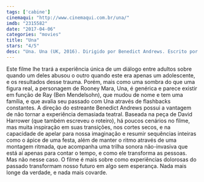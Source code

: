 ```yaml
---
tags: ['cabine']
cinemaqui: "http://www.cinemaqui.com.br/una/"
imdb: "2315582"
date: "2017-04-06"
categories: "movies"
title: "Una"
stars: "4/5"
desc: "Una. Una (UK, 2016). Dirigido por Benedict Andrews. Escrito por David Harrower. Com Rooney Mara (Una), Riz Ahmed (Scott), Ben Mendelsohn (Ray), Tobias Menzies (Mark), Poppy Corby-Tuech (Poppy), Tara Fitzgerald (Andrea), Natasha Little (Yvonne), Isobelle Molloy (Holly), Ciarán McMenamin (John)."
---
```

Este filme lhe trará a experiência única de um diálogo entre adultos sobre quando um deles abusou o outro quando este era apenas um adolescente, e os resultados desse trauma. Porém, mais como uma sombra do que uma figura real, a personagem de Rooney Mara, Una, é genérica e parece existir em função de Ray (Ben Mendelsohn), que mudou de nome e tem uma família, e que avalia seu passado com Una através de flashbacks constantes. A direção do estreante Benedict Andrews possui a vantagem de não tornar a experiência demasiada teatral. Baseada na peça de David Harrower (que também escreveu o roteiro), há poucos cenários no filme, mas muita inspiração em suas transições, nos cortes secos, e na capacidade de apelar para nossa imaginação e resumir sequências inteiras como o ápice de uma festa, além de manter o ritmo através de uma montagem ritmada, que acompanha uma trilha sonora não-invasiva que está aí apenas para contar o tempo, e como ele transforma as pessoas. Mas não nesse caso. O filme é mais sobre como experiências dolorosas do passado transformam nosso futuro em algo sem esperança. Nada mais longe da verdade, e nada mais covarde.
